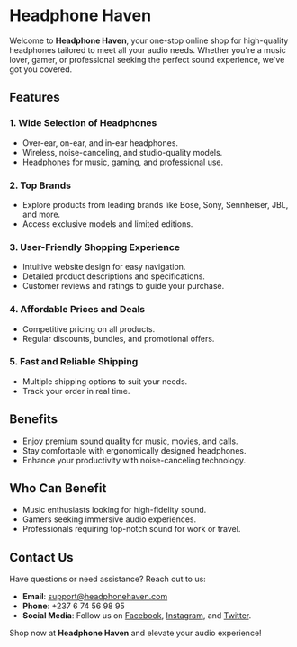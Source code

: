 # Headphone Haven

Welcome to **Headphone Haven**, your one-stop online shop for high-quality headphones tailored to meet all your audio needs. Whether you're a music lover, gamer, or professional seeking the perfect sound experience, we've got you covered.

## Features

### 1. **Wide Selection of Headphones**

- Over-ear, on-ear, and in-ear headphones.
- Wireless, noise-canceling, and studio-quality models.
- Headphones for music, gaming, and professional use.

### 2. **Top Brands**

- Explore products from leading brands like Bose, Sony, Sennheiser, JBL, and more.
- Access exclusive models and limited editions.

### 3. **User-Friendly Shopping Experience**

- Intuitive website design for easy navigation.
- Detailed product descriptions and specifications.
- Customer reviews and ratings to guide your purchase.

### 4. **Affordable Prices and Deals**

- Competitive pricing on all products.
- Regular discounts, bundles, and promotional offers.

### 5. **Fast and Reliable Shipping**

- Multiple shipping options to suit your needs.
- Track your order in real time.

## Benefits

- Enjoy premium sound quality for music, movies, and calls.
- Stay comfortable with ergonomically designed headphones.
- Enhance your productivity with noise-canceling technology.

## Who Can Benefit

- Music enthusiasts looking for high-fidelity sound.
- Gamers seeking immersive audio experiences.
- Professionals requiring top-notch sound for work or travel.

## Contact Us

Have questions or need assistance? Reach out to us:

- **Email**: [support@headphonehaven.com](mailto:support@headphonehaven.com)
- **Phone**: +237 6 74 56 98 95
- **Social Media**: Follow us on [Facebook](#), [Instagram](#), and [Twitter](#).

Shop now at **Headphone Haven** and elevate your audio experience!
